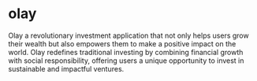 # olay
Olay a revolutionary investment application that not only helps users grow their wealth but also empowers them to make a positive impact on the world. Olay redefines traditional investing by combining financial growth with social responsibility, offering users a unique opportunity to invest in sustainable and impactful ventures.
